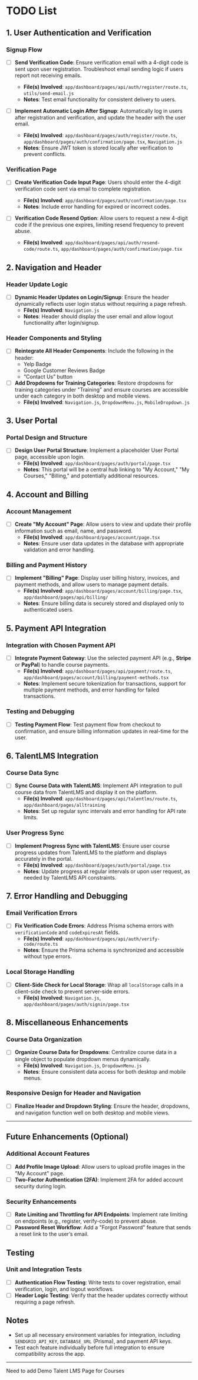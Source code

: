  # TODO List

## 1. User Authentication and Verification

### Signup Flow
- [ ] **Send Verification Code**: Ensure verification email with a 4-digit code is sent upon user registration. Troubleshoot email sending logic if users report not receiving emails.
  - **File(s) Involved**: `app/dashboard/pages/api/auth/register/route.ts`, `utils/send-email.js`
  - **Notes**: Test email functionality for consistent delivery to users.

- [ ] **Implement Automatic Login After Signup**: Automatically log in users after registration and verification, and update the header with the user email.
  - **File(s) Involved**: `app/dashboard/pages/auth/register/route.ts`, `app/dashboard/pages/auth/confirmation/page.tsx`, `Navigation.js`
  - **Notes**: Ensure JWT token is stored locally after verification to prevent conflicts.

### Verification Page
- [ ] **Create Verification Code Input Page**: Users should enter the 4-digit verification code sent via email to complete registration.
  - **File(s) Involved**: `app/dashboard/pages/auth/confirmation/page.tsx`
  - **Notes**: Include error handling for expired or incorrect codes.

- [ ] **Verification Code Resend Option**: Allow users to request a new 4-digit code if the previous one expires, limiting resend frequency to prevent abuse.
  - **File(s) Involved**: `app/dashboard/pages/api/auth/resend-code/route.ts`, `app/dashboard/pages/auth/confirmation/page.tsx`

## 2. Navigation and Header

### Header Update Logic
- [ ] **Dynamic Header Updates on Login/Signup**: Ensure the header dynamically reflects user login status without requiring a page refresh.
  - **File(s) Involved**: `Navigation.js`
  - **Notes**: Header should display the user email and allow logout functionality after login/signup.

### Header Components and Styling
- [ ] **Reintegrate All Header Components**: Include the following in the header:
  - Yelp Badge
  - Google Customer Reviews Badge
  - “Contact Us” button
- [ ] **Add Dropdowns for Training Categories**: Restore dropdowns for training categories under "Training" and ensure courses are accessible under each category in both desktop and mobile views.
  - **File(s) Involved**: `Navigation.js`, `DropdownMenu.js`, `MobileDropdown.js`

## 3. User Portal

### Portal Design and Structure
- [ ] **Design User Portal Structure**: Implement a placeholder User Portal page, accessible upon login.
  - **File(s) Involved**: `app/dashboard/pages/auth/portal/page.tsx`
  - **Notes**: This portal will be a central hub linking to "My Account," "My Courses," "Billing," and potentially additional resources.

## 4. Account and Billing

### Account Management
- [ ] **Create "My Account" Page**: Allow users to view and update their profile information such as email, name, and password.
  - **File(s) Involved**: `app/dashboard/pages/account/page.tsx`
  - **Notes**: Ensure user data updates in the database with appropriate validation and error handling.

### Billing and Payment History
- [ ] **Implement "Billing" Page**: Display user billing history, invoices, and payment methods, and allow users to manage payment details.
  - **File(s) Involved**: `app/dashboard/pages/account/billing/page.tsx`, `app/dashboard/pages/api/billing/`
  - **Notes**: Ensure billing data is securely stored and displayed only to authenticated users.

## 5. Payment API Integration

### Integration with Chosen Payment API
- [ ] **Integrate Payment Gateway**: Use the selected payment API (e.g., **Stripe** or **PayPal**) to handle course payments.
  - **File(s) Involved**: `app/dashboard/pages/api/payment/route.ts`, `app/dashboard/pages/account/billing/payment-methods.tsx`
  - **Notes**: Implement secure tokenization for transactions, support for multiple payment methods, and error handling for failed transactions.

### Testing and Debugging
- [ ] **Testing Payment Flow**: Test payment flow from checkout to confirmation, and ensure billing information updates in real-time for the user.

## 6. TalentLMS Integration

### Course Data Sync
- [ ] **Sync Course Data with TalentLMS**: Implement API integration to pull course data from TalentLMS and display it on the platform.
  - **File(s) Involved**: `app/dashboard/pages/api/talentlms/route.ts`, `app/dashboard/pages/alltraining`
  - **Notes**: Set up regular sync intervals and error handling for API rate limits.

### User Progress Sync
- [ ] **Implement Progress Sync with TalentLMS**: Ensure user course progress updates from TalentLMS to the platform and displays accurately in the portal.
  - **File(s) Involved**: `app/dashboard/pages/auth/portal/page.tsx`
  - **Notes**: Update progress at regular intervals or upon user request, as needed by TalentLMS API constraints.

## 7. Error Handling and Debugging

### Email Verification Errors
- [ ] **Fix Verification Code Errors**: Address Prisma schema errors with `verificationCode` and `codeExpiresAt` fields.
  - **File(s) Involved**: `app/dashboard/pages/api/auth/verify-code/route.ts`
  - **Notes**: Ensure the Prisma schema is synchronized and accessible without type errors.

### Local Storage Handling
- [ ] **Client-Side Check for Local Storage**: Wrap all `localStorage` calls in a client-side check to prevent server-side errors.
  - **File(s) Involved**: `Navigation.js`, `app/dashboard/pages/auth/signin/page.tsx`

## 8. Miscellaneous Enhancements

### Course Data Organization
- [ ] **Organize Course Data for Dropdowns**: Centralize course data in a single object to populate dropdown menus dynamically.
  - **File(s) Involved**: `Navigation.js`, `DropdownMenu.js`
  - **Notes**: Ensure consistent data access for both desktop and mobile menus.

### Responsive Design for Header and Navigation
- [ ] **Finalize Header and Dropdown Styling**: Ensure the header, dropdowns, and navigation function well on both desktop and mobile views.

---

## Future Enhancements (Optional)

### Additional Account Features
- [ ] **Add Profile Image Upload**: Allow users to upload profile images in the "My Account" page.
- [ ] **Two-Factor Authentication (2FA)**: Implement 2FA for added account security during login.

### Security Enhancements
- [ ] **Rate Limiting and Throttling for API Endpoints**: Implement rate limiting on endpoints (e.g., register, verify-code) to prevent abuse.
- [ ] **Password Reset Workflow**: Add a "Forgot Password" feature that sends a reset link to the user’s email.

## Testing

### Unit and Integration Tests
- [ ] **Authentication Flow Testing**: Write tests to cover registration, email verification, login, and logout workflows.
- [ ] **Header Logic Testing**: Verify that the header updates correctly without requiring a page refresh.

## Notes
- Set up all necessary environment variables for integration, including `SENDGRID_API_KEY`, `DATABASE_URL` (Prisma), and payment API keys.
- Test each feature individually before full integration to ensure compatibility across the app.

---

Need to add Demo Talent LMS Page for Courses